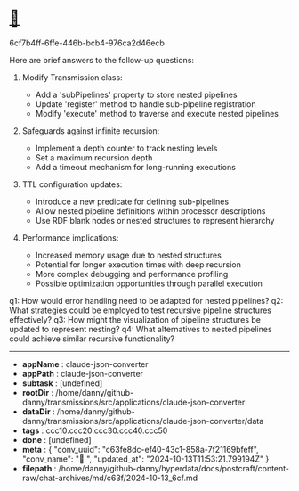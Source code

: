 # [💬 ](https://claude.ai/chat/c63fe8dc-ef40-43c1-858a-7f21169bfeff)

6cf7b4ff-6ffe-446b-bcb4-976ca2d46ecb

 Here are brief answers to the follow-up questions:

1. Modify Transmission class:
   - Add a 'subPipelines' property to store nested pipelines
   - Update 'register' method to handle sub-pipeline registration
   - Modify 'execute' method to traverse and execute nested pipelines

2. Safeguards against infinite recursion:
   - Implement a depth counter to track nesting levels
   - Set a maximum recursion depth
   - Add a timeout mechanism for long-running executions

3. TTL configuration updates:
   - Introduce a new predicate for defining sub-pipelines
   - Allow nested pipeline definitions within processor descriptions
   - Use RDF blank nodes or nested structures to represent hierarchy

4. Performance implications:
   - Increased memory usage due to nested structures
   - Potential for longer execution times with deep recursion
   - More complex debugging and performance profiling
   - Possible optimization opportunities through parallel execution

q1: How would error handling need to be adapted for nested pipelines?
q2: What strategies could be employed to test recursive pipeline structures effectively?
q3: How might the visualization of pipeline structures be updated to represent nesting?
q4: What alternatives to nested pipelines could achieve similar recursive functionality?

---

* **appName** : claude-json-converter
* **appPath** : claude-json-converter
* **subtask** : [undefined]
* **rootDir** : /home/danny/github-danny/transmissions/src/applications/claude-json-converter
* **dataDir** : /home/danny/github-danny/transmissions/src/applications/claude-json-converter/data
* **tags** : ccc10.ccc20.ccc30.ccc40.ccc50
* **done** : [undefined]
* **meta** : {
  "conv_uuid": "c63fe8dc-ef40-43c1-858a-7f21169bfeff",
  "conv_name": "💬 ",
  "updated_at": "2024-10-13T11:53:21.799194Z"
}
* **filepath** : /home/danny/github-danny/hyperdata/docs/postcraft/content-raw/chat-archives/md/c63f/2024-10-13_6cf.md